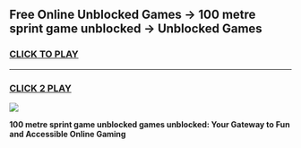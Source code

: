 
## Free Online Unblocked Games → 100 metre sprint game unblocked → Unblocked Games
<h3>
<a href="https://premium.freeplayer.one?title=100_metre_sprint_game_unblocked&ref=21F">CLICK TO PLAY</a></h3>
<hr>

<h3>
<a href="https://premium.freeplayer.one?title=100_metre_sprint_game_unblocked&ref=21F">CLICK 2 PLAY</a>
  
</h3>

<a href="https://premium.freeplayer.one?title=100_metre_sprint_game_unblocked&ref=21F/"><img src="https://clearcache.store/games.png"></a>


**100 metre sprint game unblocked games unblocked: Your Gateway to Fun and Accessible Online Gaming**
